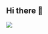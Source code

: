 ## Hi there 👋

<!--
**s4br1n44/s4br1n44** is a ✨ _special_ ✨ repository because its `README.md` (this file) appears on your GitHub profile.

Here are some ideas to get you started:

- 🔭 I’m currently working on Alura in my school (idc about this, I need take out here fast).
- 🌱 I’m currently learning java'script (nothing).
- 👯 I’m looking to collaborate nothing, I´ḿ tired and very angry.
- 🤔 I’m looking for help with everything, I realy don´t know how use this site.
- 💬 Ask me about anyting, I have no ansawers.
- 📫 How to reach me: don't reach me nothing.
- 😄 Pronouns: she/her (I´m batman, wow).
- ⚡ Fun fact: i don't like peoples and spiders but I like strawberryes and stars (so much).
I paint and im learning music (Iḿ not good, btw)
--> 
![](https://www.google.com/url?sa=i&url=https%3A%2F%2Fescolakids.uol.com.br%2Fciencias%2Flontra.htm&psig=AOvVaw01iEeosOosnO_tf1LCQ-Zi&ust=1723556711517000&source=images&cd=vfe&opi=89978449&ved=0CBEQjRxqFwoTCLidwZ7L74cDFQAAAAAdAAAAABAE)

